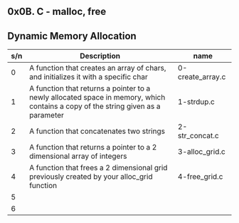 ## 0x0B. C - malloc, free

## Dynamic Memory Allocation

| s/n | Description                                                                                                                      | name             |
| --- | -------------------------------------------------------------------------------------------------------------------------------- | ---------------- |
| 0   | A function that creates an array of chars, and initializes it with a specific char                                               | 0-create_array.c |
| 1   | A function that returns a pointer to a newly allocated space in memory, which contains a copy of the string given as a parameter | 1-strdup.c       |
| 2   | A function that concatenates two strings                                                                                         | 2-str_concat.c   |
| 3   | A function that returns a pointer to a 2 dimensional array of integers                                                           | 3-alloc_grid.c   |
| 4   | A function that frees a 2 dimensional grid previously created by your alloc_grid function                                        | 4-free_grid.c    |
| 5   |                                                                                                                                  |                  |
| 6   |                                                                                                                                  |                  |

